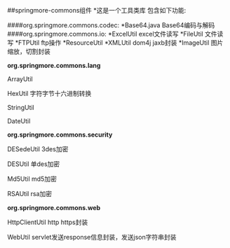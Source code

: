 ##springmore-commons组件
*这是一个工具类库 包含如下功能:

	

####org.springmore.commons.codec:
*Base64.java Base64编码与解码
####org.springmore.commons.io:
*ExcelUtil excel文件读写
*FileUtil 文件读写
*FTPUtil ftp操作
*ResourceUtil
*XMLUtil dom4j jaxb封装
*ImageUtil 图片缩放，切割封装

</div>

<div>

<strong>org.springmore.commons.lang</strong>
<p>ArrayUtil</p>
<p>HexUtil 字符字节十六进制转换</p>
<p>StringUtil</p>
<p>DateUtil</p>

</div>

<div>

<strong>org.springmore.commons.security</strong>
<p>DESedeUtil 3des加密</p>
<p>DESUtil 单des加密</p>
<p>Md5Util md5加密</p>
<p>RSAUtil rsa加密</p>

</div>


<strong>org.springmore.commons.web</strong>
<p>HttpClientUtil http https封装</p>
<p>WebUtil servlet发送response信息封装，发送json字符串封装</p>

